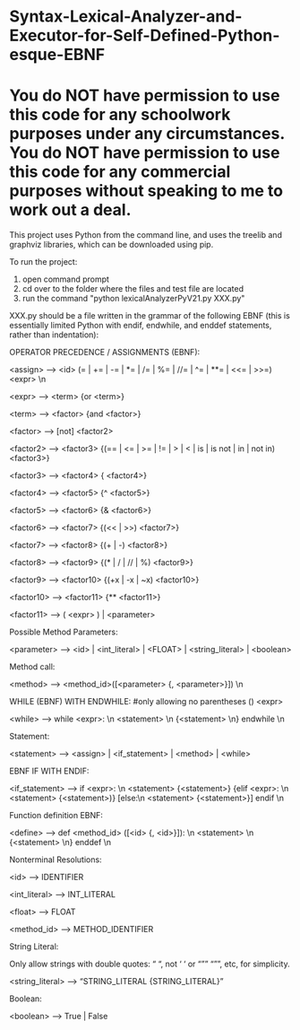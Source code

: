 # Syntax-Lexical-Analyzer-and-Executor-for-Self-Defined-Python-esque-EBNF



# You do NOT have permission to use this code for any schoolwork purposes under any circumstances. You do NOT have permission to use this code for any commercial purposes without speaking to me to work out a deal.



This project uses Python from the command line, and uses the treelib and graphviz libraries, which can be downloaded using pip.

To run the project:

1) open command prompt
2) cd over to the folder where the files and test file are located
3) run the command "python lexicalAnalyzerPyV21.py XXX.py"

XXX.py should be a file written in the grammar of the following EBNF (this is essentially limited Python with endif, endwhile, and enddef statements, rather than indentation):

OPERATOR PRECEDENCE / ASSIGNMENTS (EBNF):

\<assign\> --\> \<id\> (= | += | -= | *= | /= | %= | //= | ^= | \*\*= | <<= | >>=) \<expr\> \n

\<expr\> --\> \<term\> {or \<term\>}

\<term\> --\> \<factor\> {and \<factor\>}

\<factor\> --\> [not] \<factor2\>

\<factor2\> --\> \<factor3\> {(== | \<= | \>= | != | \> | \< | is | is not | in | not in) \<factor3\>}

\<factor3\> --\> \<factor4\> { \<factor4\>}

\<factor4\> --\> \<factor5\> {^ \<factor5\>}

\<factor5\> --\> \<factor6\> {& \<factor6\>}

\<factor6\> --\> \<factor7\> {(\<\< | \>\>) \<factor7\>}

\<factor7\> --\> \<factor8\> {(+ | -) \<factor8\>}

\<factor8\> --\> \<factor9\> {(* | / | // | %) \<factor9\>}

\<factor9\> --\> \<factor10\> {(+x | -x | ~x) \<factor10\>}

\<factor10\> --\> \<factor11\> {** \<factor11\>}

\<factor11\> --\> ( \<expr\> ) | \<parameter\>


Possible Method Parameters:

\<parameter\> --\> \<id\> |  \<int_literal\> | \<FLOAT\> | \<string_literal\> | \<boolean\>   


Method call:

\<method\> --\> \<method_id\>([\<parameter\> {, \<parameter\>}]) \n


WHILE (EBNF) WITH ENDWHILE: #only allowing no parentheses () \<expr\>

\<while\> --\> while \<expr\>: \n \<statement\> \n {\<statement\> \n}  endwhile \n



Statement: 

\<statement\> --\> \<assign\> | \<if_statement\> | \<method\> | \<while\>

 
EBNF IF WITH ENDIF: 

\<if_statement\> --\> if \<expr\>: \n \<statement\> {\<statement\>} {elif \<expr\>: \n \<statement\>  {\<statement\>)} [else:\n \<statement\> {\<statement\>}] endif \n


Function definition EBNF:

\<define\> --\> def \<method_id\> ([\<id\> {, \<id\>}]): \n \<statement\> \n {\<statement\> \n} enddef \n


Nonterminal Resolutions:

\<id\> --\> IDENTIFIER

\<int_literal\> --\> INT_LITERAL

\<float\> --\> FLOAT

\<method_id\> --\> METHOD_IDENTIFIER

String Literal:

Only allow strings with double quotes: “ “, not ‘ ‘ or “”” “””, etc, for simplicity.

\<string_literal\> --\> “STRING_LITERAL {STRING_LITERAL}”

Boolean:

\<boolean\> --\> True | False

